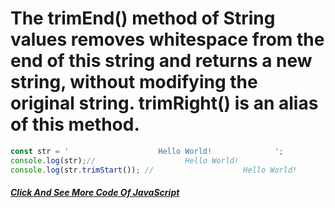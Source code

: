 # The trimEnd() method of String values removes whitespace from the end of this string and returns a new string, without modifying the original string. trimRight() is an alias of this method.
```javascript
const str = '                    Hello World!              ';
console.log(str);//                    Hello World!               
console.log(str.trimStart()); //                    Hello World!
```
##### [Click And See More Code Of JavaScript](../js/12.trimEnd.js)

